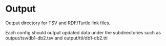 # Output

Output directory for TSV and RDF/Turtle link files.

Each config should output updated data under the subdirectories such as output/tsv/db1-db2.tsv and output/ttl/db1-db2.ttl 

